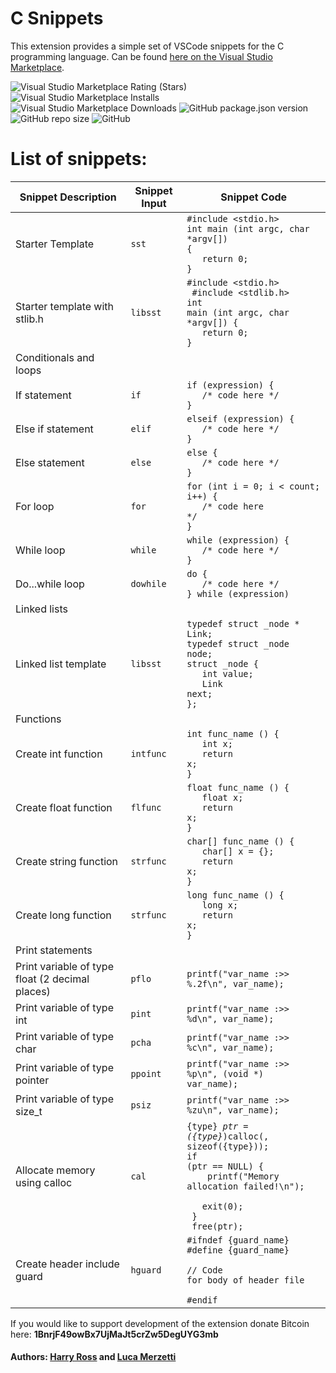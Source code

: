 # C Snippets

This extension provides a simple set of VSCode snippets for the C programming language. Can be found [here on the Visual Studio Marketplace](https://marketplace.visualstudio.com/items?itemName=Harry-Ross-Software.c-snippets).

![Visual Studio Marketplace Rating (Stars)](https://img.shields.io/visual-studio-marketplace/stars/Harry-Ross-Software.c-snippets)
![Visual Studio Marketplace Installs](https://img.shields.io/visual-studio-marketplace/i/Harry-Ross-Software.c-snippets)
![Visual Studio Marketplace Downloads](https://img.shields.io/visual-studio-marketplace/d/Harry-Ross-Software.c-snippets)
![GitHub package.json version](https://img.shields.io/github/package-json/v/Harry-Ross/vscode-c-snippets)
![GitHub repo size](https://img.shields.io/github/repo-size/Harry-Ross/vscode-c-snippets)
![GitHub](https://img.shields.io/github/license/Harry-Ross/vscode-c-snippets)

# List of snippets:
| Snippet Description              | Snippet Input | Snippet Code                                                                                               |
| -----------------------------    | ------------- | ---------------------------------------------------------------------------------------------------------- | 
| Starter Template                 | `sst`         | <code>#include <stdio.h><br>int main (int argc, char *argv[]) { <br>&nbsp;&nbsp;&nbsp;return 0;<br>}<code> |   
| Starter template with stlib.h    | `libsst`      | <code>#include <stdio.h><br> #include <stdlib.h> <br>int main (int argc, char *argv[]) { <br>&nbsp;&nbsp;&nbsp;return 0;<br>}<code> |
| Conditionals and loops | | |
| If statement| `if` | <code>if (expression) {<br>&nbsp;&nbsp;&nbsp;/* code here */<br>}</code> |
| Else if statement | `elif` | <code>elseif (expression) {<br>&nbsp;&nbsp;&nbsp;/* code here */<br>}</code> |
| Else statement | `else` | <code>else {<br>&nbsp;&nbsp;&nbsp;/* code here */<br>}</code> |
| For loop | `for` | <code>for (int i = 0; i < count; i++) {<br>&nbsp;&nbsp;&nbsp;/* code here */<br>}</code> |
| While loop | `while` | <code>while (expression) {<br>&nbsp;&nbsp;&nbsp;/* code here */<br>}</code> |
| Do...while loop | `dowhile` | <code>do {<br>&nbsp;&nbsp;&nbsp;/* code here */<br>} while (expression)</code> | 
| Linked lists | | |
| Linked list template             | `libsst`      | <code>typedef struct _node * Link;<br>typedef struct _node node;<br>struct _node {<br>&nbsp;&nbsp;&nbsp;int value;<br>&nbsp;&nbsp;&nbsp;Link next;<br>};<code> |
| Functions | | |
| Create int function              | `intfunc`     | <code>int func_name () {<br>&nbsp;&nbsp;&nbsp;int x;<br>&nbsp;&nbsp;&nbsp;return x;<br>}<code> |
| Create float function            | `flfunc`      | <code>float func_name () {<br>&nbsp;&nbsp;&nbsp;float x;<br>&nbsp;&nbsp;&nbsp;return x;<br>}<code> |
| Create string function           | `strfunc`     | <code>char[] func_name () {<br>&nbsp;&nbsp;&nbsp;char[] x = {};<br>&nbsp;&nbsp;&nbsp;return x;<br>}<code> |
| Create long function             | `strfunc`     | <code>long func_name () {<br>&nbsp;&nbsp;&nbsp;long x;<br>&nbsp;&nbsp;&nbsp;return x;<br>}<code> |
| Print statements | | |
| Print variable of type float (2 decimal places)   | `pflo`        | <code>printf(\"var_name :>> %.2f\\n\", var_name);</code> |
| Print variable of type int       | `pint`        | <code>printf(\"var_name :>> %d\\n\", var_name);</code> |
| Print variable of type char      | `pcha`        | <code>printf(\"var_name :>> %c\\n\", var_name);</code> |
| Print variable of type pointer   | `ppoint`      | <code>printf(\"var_name :>> %p\\n\", (void *) var_name);</code> |
| Print variable of type size_t    | `psiz`        | <code>printf(\"var_name :>> %zu\\n\", var_name);</code> |
| Allocate memory using calloc     | `cal`         | <code>{type} *ptr = ({type}*)calloc(, sizeof({type})); <br>if (ptr == NULL) { <br> &nbsp;&nbsp;&nbsp;printf("Memory allocation failed!\n"); <br> &nbsp;&nbsp;&nbsp;exit(0); <br> } <br> free(ptr); </code> |
| Create header include guard      | `hguard`      | <code>#ifndef {guard_name}<br>#define {guard_name}<br><br>// Code for body of header file<br><br>#endif</code> |

If you would like to support development of the extension donate Bitcoin here: **1BnrjF49owBx7UjMaJt5crZw5DegUYG3mb**
#### Authors: [Harry Ross](https://github.com/Harry-Ross) and [Luca Merzetti](https://github.com/lucamerzi)
